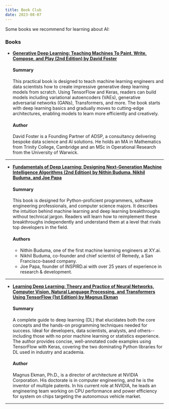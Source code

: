 ```yaml
---
title: Book Club
date: 2023-08-07
---
```


Some books we recommend for learning about AI:

<!--more-->

### Books

- [**Generative Deep Learning: Teaching Machines To Paint, Write, Compose, and Play (2nd Edition) by David Foster**](https://a.co/d/7iTE3Y5)

    #### Summary
    This practical book is designed to teach machine learning engineers and data scientists how to create impressive generative deep learning models from scratch. Using TensorFlow and Keras, readers can build models including variational autoencoders (VAEs), generative adversarial networks (GANs), Transformers, and more. The book starts with deep learning basics and gradually moves to cutting-edge architectures, enabling models to learn more efficiently and creatively.

    #### Author
    David Foster is a Founding Partner of ADSP, a consultancy delivering bespoke data science and AI solutions. He holds an MA in Mathematics from Trinity College, Cambridge and an MSc in Operational Research from the University of Warwick.

---

- [**Fundamentals of Deep Learning: Designing Next-Generation Machine Intelligence Algorithms (2nd Edition) by Nithin Buduma, Nikhil Buduma, and Joe Papa**](https://a.co/d/2wj4C18)

    #### Summary
    This book is designed for Python-proficient programmers, software engineering professionals, and computer science majors. It describes the intuition behind machine learning and deep learning breakthroughs without technical jargon. Readers will learn how to reimplement these breakthroughs independently and understand them at a level that rivals top developers in the field.

    #### Authors
    - Nithin Buduma, one of the first machine learning engineers at XY.ai.
    - Nikhil Buduma, co-founder and chief scientist of Remedy, a San Francisco-based company.
    - Joe Papa, founder of INSPIRD.ai with over 25 years of experience in research & development.

---

- [**Learning Deep Learning: Theory and Practice of Neural Networks, Computer Vision, Natural Language Processing, and Transformers Using TensorFlow (1st Edition) by Magnus Ekman**](https://a.co/d/1cowdch)

    #### Summary
    A complete guide to deep learning (DL) that elucidates both the core concepts and the hands-on programming techniques needed for success. Ideal for developers, data scientists, analysts, and others--including those with no prior machine learning or statistics experience. The author provides concise, well-annotated code examples using TensorFlow with Keras, covering the two dominating Python libraries for DL used in industry and academia.

    #### Author
    Magnus Ekman, Ph.D., is a director of architecture at NVIDIA Corporation. His doctorate is in computer engineering, and he is the inventor of multiple patents. In his current role at NVIDIA, he leads an engineering team working on CPU performance and power efficiency for system on chips targeting the autonomous vehicle market.

---